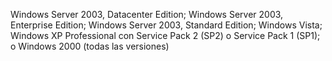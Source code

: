 Windows Server 2003, Datacenter Edition; Windows Server 2003, Enterprise Edition; Windows Server 2003, Standard Edition; Windows Vista; Windows XP Professional con Service Pack 2 \(SP2\) o Service Pack 1 \(SP1\); o Windows 2000 \(todas las versiones\)
